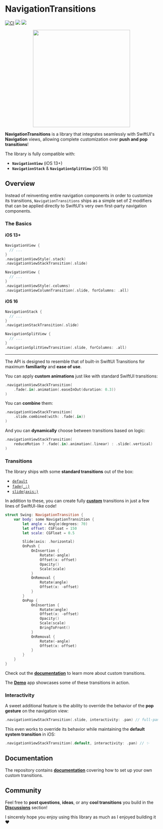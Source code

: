 # NavigationTransitions

[![CI](https://github.com/davdroman/swiftui-navigation-transitions/actions/workflows/ci.yml/badge.svg)](https://github.com/davdroman/swiftui-navigation-transitions/actions/workflows/ci.yml)
[![](https://img.shields.io/endpoint?url=https%3A%2F%2Fswiftpackageindex.com%2Fapi%2Fpackages%2Fdavdroman%2Fswiftui-navigation-transitions%2Fbadge%3Ftype%3Dswift-versions)](https://swiftpackageindex.com/davdroman/swiftui-navigation-transitions)
[![](https://img.shields.io/endpoint?url=https%3A%2F%2Fswiftpackageindex.com%2Fapi%2Fpackages%2Fdavdroman%2Fswiftui-navigation-transitions%2Fbadge%3Ftype%3Dplatforms)](https://swiftpackageindex.com/davdroman/swiftui-navigation-transitions)

<p align="center">
    <img width="320" src="https://user-images.githubusercontent.com/2538074/199754334-7f2f801d-1d9e-4cc4-a7a0-bb22c9835007.gif">
</p>

**NavigationTransitions** is a library that integrates seamlessly with SwiftUI's **Navigation** views, allowing complete customization over **push and pop transitions**!

The library is fully compatible with:

- **`NavigationView`** (iOS 13+)
- **`NavigationStack`** & **`NavigationSplitView`** (iOS 16)

## Overview

Instead of reinventing entire navigation components in order to customize its transitions, `NavigationTransitions` ships as a simple set of 2 modifiers that can be applied directly to SwiftUI's very own first-party navigation components.

### The Basics

#### iOS 13+

```swift
NavigationView {
  // ...
}
.navigationViewStyle(.stack)
.navigationViewStackTransition(.slide)
```

```swift
NavigationView {
  // ...
}
.navigationViewStyle(.columns)
.navigationViewColumnTransition(.slide, forColumns: .all)
```

#### iOS 16

```swift
NavigationStack {
  // ...
}
.navigationStackTransition(.slide)
```

```swift
NavigationSplitView {
  // ...
}
.navigationSplitViewTransition(.slide, forColumns: .all)
```

---

The API is designed to resemble that of built-in SwiftUI Transitions for maximum **familiarity** and **ease of use**.

You can apply **custom animations** just like with standard SwiftUI transitions:

```swift
.navigationViewStackTransition(
    .fade(.in).animation(.easeInOut(duration: 0.3))
)
```

You can **combine** them:

```swift
.navigationViewStackTransition(
    .slide.combined(with: .fade(.in))
)
```

And you can **dynamically** choose between transitions based on logic:

```swift
.navigationViewStackTransition(
    reduceMotion ? .fade(.in).animation(.linear) : .slide(.vertical)
)
```

### Transitions

The library ships with some **standard transitions** out of the box:

- [`default`](Sources/NavigationTransition/Default.swift)
- [`fade(_:)`](Sources/NavigationTransition/Fade.swift)
- [`slide(axis:)`](Sources/NavigationTransition/Slide.swift)

In addition to these, you can create fully [**custom**](Demo/Demo/Swing.swift) transitions in just a few lines of SwiftUI-like code!

```swift
struct Swing: NavigationTransition {
    var body: some NavigationTransition {
        let angle = Angle(degrees: 70)
        let offset: CGFloat = 150
        let scale: CGFloat = 0.5

        Slide(axis: .horizontal)
        OnPush {
            OnInsertion {
                Rotate(-angle)
                Offset(x: offset)
                Opacity()
                Scale(scale)
            }
            OnRemoval {
                Rotate(angle)
                Offset(x: -offset)
            }
        }
        OnPop {
            OnInsertion {
                Rotate(angle)
                Offset(x: -offset)
                Opacity()
                Scale(scale)
                BringToFront()
            }
            OnRemoval {
                Rotate(-angle)
                Offset(x: offset)
            }
        }
    }
}
```

Check out the [**documentation**](Documentation/Custom-Transitions.md) to learn more about custom transitions.

The [**Demo**](Demo) app showcases some of these transitions in action.

### Interactivity

A sweet additional feature is the ability to override the behavior of the **pop gesture** on the navigation view:

```swift
.navigationViewStackTransition(.slide, interactivity: .pan) // full-pan screen gestures!
```

This even works to override its behavior while maintaining the **default system transition** in iOS:

```swift
.navigationViewStackTransition(.default, interactivity: .pan) // ✨
```

## Documentation

The repository contains [**documentation**](Documentation) covering how to set up your own custom transitions.

## Community

Feel free to **post questions**, **ideas**, or any **cool transitions** you build in the [**Discussions**](https://github.com/davdroman/swiftui-navigation-transitions/discussions) section!

I sincerely hope you enjoy using this library as much as I enjoyed building it ❤️
